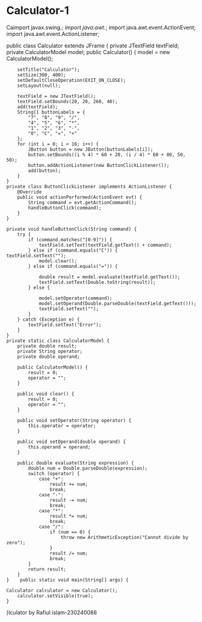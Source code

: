 # Calculator-1
Caimport javax.swing.*;
import java.awt.*;
import java.awt.event.ActionEvent;
import java.awt.event.ActionListener;

public class Calculator extends JFrame {
    private JTextField textField;
    private CalculatorModel model;
    public Calculator() {
        model = new CalculatorModel();

        setTitle("Calculator");
        setSize(300, 400);
        setDefaultCloseOperation(EXIT_ON_CLOSE);
        setLayout(null);

        textField = new JTextField();
        textField.setBounds(20, 20, 260, 40);
        add(textField);
        String[] buttonLabels = {
            "7", "8", "9", "/",
            "4", "5", "6", "*",
            "1", "2", "3", "-",
            "0", "C", "=", "+"
        };
        for (int i = 0; i < 16; i++) {
            JButton button = new JButton(buttonLabels[i]);
            button.setBounds((i % 4) * 60 + 20, (i / 4) * 60 + 80, 50, 50);
            button.addActionListener(new ButtonClickListener());
            add(button);
        }
    }
    private class ButtonClickListener implements ActionListener {
        @Override
        public void actionPerformed(ActionEvent evt) {
            String command = evt.getActionCommand();
            handleButtonClick(command);
        }
    }

    private void handleButtonClick(String command) {
        try {
            if (command.matches("[0-9]")) {
                textField.setText(textField.getText() + command);
            } else if (command.equals("C")) {                textField.setText("");
                model.clear();
            } else if (command.equals("=")) {
                
                double result = model.evaluate(textField.getText());
                textField.setText(Double.toString(result));
            } else {
                
                model.setOperator(command);
                model.setOperand(Double.parseDouble(textField.getText()));
                textField.setText("");
            }
        } catch (Exception e) {
            textField.setText("Error");
        }
    }
    private static class CalculatorModel {
        private double result;
        private String operator;
        private double operand;

        public CalculatorModel() {
            result = 0;
            operator = "";
        }

        public void clear() {
            result = 0;
            operator = "";
        }

        public void setOperator(String operator) {
            this.operator = operator;
        }

        public void setOperand(double operand) {
            this.operand = operand;
        }

        public double evaluate(String expression) {
            double num = Double.parseDouble(expression);
            switch (operator) {
                case "+":
                    result += num;
                    break;
                case "-":
                    result -= num;
                    break;
                case "*":
                    result *= num;
                    break;
                case "/":
                    if (num == 0) {
                        throw new ArithmeticException("Cannot divide by zero");
                    }
                    result /= num;
                    break;
            }
            return result;
        }
    }    public static void main(String[] args) {    

    Calculator calculator = new Calculator();
        calculator.setVisible(true);
    }
}lculator by Rafiul islam-230240088
